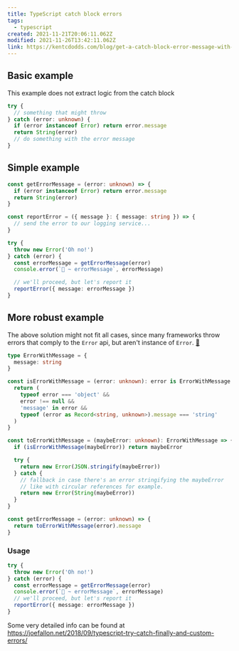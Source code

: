 ```yaml
---
title: TypeScript catch block errors
tags:
  - typescript
created: 2021-11-21T20:06:11.062Z
modified: 2021-11-26T13:42:11.062Z
link: https://kentcdodds.com/blog/get-a-catch-block-error-message-with-typescript
---
```


## Basic example

This example does not extract logic from the catch block

```ts
try {
  // something that might throw
} catch (error: unknown) {
  if (error instanceof Error) return error.message
  return String(error)
  // do something with the error message
}
```

## Simple example

```ts
const getErrorMessage = (error: unknown) => {
  if (error instanceof Error) return error.message
  return String(error)
}

const reportError = ({ message }: { message: string }) => {
  // send the error to our logging service...
}

try {
  throw new Error('Oh no!')
} catch (error) {
  const errorMessage = getErrorMessage(error)
  console.error(`🚀 ~ errorMessage`, errorMessage)

  // we'll proceed, but let's report it
  reportError({ message: errorMessage })
}
```

## More robust example

The above solution might not fit all cases, since many frameworks throw errors that comply to the `Error` api, but aren't instance of `Error`. [🔗](https://github.com/kentcdodds/kentcdodds.com/issues/206)

```ts
type ErrorWithMessage = {
  message: string
}

const isErrorWithMessage = (error: unknown): error is ErrorWithMessage => {
  return (
    typeof error === 'object' &&
    error !== null &&
    'message' in error &&
    typeof (error as Record<string, unknown>).message === 'string'
  )
}

const toErrorWithMessage = (maybeError: unknown): ErrorWithMessage => {
  if (isErrorWithMessage(maybeError)) return maybeError

  try {
    return new Error(JSON.stringify(maybeError))
  } catch {
    // fallback in case there's an error stringifying the maybeError
    // like with circular references for example.
    return new Error(String(maybeError))
  }
}

const getErrorMessage = (error: unknown) => {
  return toErrorWithMessage(error).message
}
```

### Usage

```ts
try {
  throw new Error('Oh no!')
} catch (error) {
  const errorMessage = getErrorMessage(error)
  console.error(`🚀 ~ errorMessage`, errorMessage)
  // we'll proceed, but let's report it
  reportError({ message: errorMessage })
}
```

Some very detailed info can be found at https://joefallon.net/2018/09/typescript-try-catch-finally-and-custom-errors/
